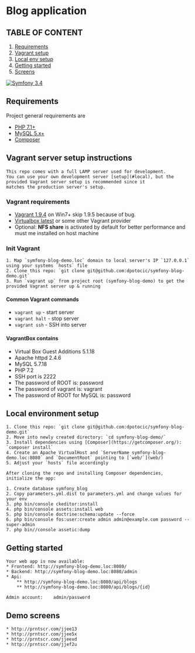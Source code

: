 # Blog application

## TABLE OF CONTENT

  1. [Requirements](#requirements)
  2. [Vagrant setup](#vagrant)
  3. [Local env setup](#local)
  4. [Getting started](#start)
  5. [Screens](#screens)

[![Symfony 3.4](https://img.shields.io/badge/Powered_by-Symfony_3.4_Framework-green.svg?style=flat)](http://symfony.com/doc/3.4/setup.html)

## <a name="requirements"></a>Requirements

Project general requirements are
* [PHP 7.1+](http://php.net/)
* [MySQL 5.x+](http://www.mysql.com/)
* [Composer](https://getcomposer.org/)

## <a name="vagrant"></a>Vagrant server setup instructions

    This repo comes with a full LAMP server used for development.
    You can use your own development server [setup](#local), but the provided Vagrant server setup is recommended since it
    matches the production server's setup.

### Vagrant requirements

   * [Vagrant 1.9.4](http://www.vagrantup.com/) on Win7+ skip 1.9.5 because of bug.
   * [Virtualbox latest](https://www.virtualbox.org/) or some other Vagrant provider
   * Optional: **NFS share** is activated by default for better performance and must me installed on host machine

### Init Vagrant

    1. Map `symfony-blog-demo.loc` domain to local server's IP `127.0.0.1` using your systems `hosts` file
    2. Clone this repo: `git clone git@github.com:dpotocic/symfony-blog-demo.git`
    3. Run `vagrant up` from project root (symfony-blog-demo) to get the provided Vagrant server up & running

#### Common Vagrant commands

   * `vagrant up` - start server
   * `vagrant halt` - stop server
   * `vagrant ssh` - SSH into server

#### VagrantBox contains

   * Virtual Box Guest Additions 5.1.18
   * Apache httpd 2.4.6
   * MySQL 5.7.18
   * PHP 7.2
   * SSH port is 2222
   * The password of ROOT is: password
   * The password of vagrant is: vagrant
   * The password of ROOT for MySQL is: password

## <a name="local"></a>Local environment setup

    1. Clone this repo: `git clone git@github.com:dpotocic/symfony-blog-demo.git`
    2. Move into newly created directory: `cd symfony-blog-demo/`
    3. Install dependencies using [Composer](https://getcomposer.org/): `composer install`
    4. Create an Apache VirtualHost and `ServerName symfony-blog-demo.loc:8080` and `DocumentRoot` pointing to [`web/`](web/)
    5. Adjust your `hosts` file accordingly

    After cloning the repo and installing Composer dependencies, initialize the app:

    1. Create database symfony_blog
    2. Copy parameters.yml.dist to parameters.yml and change values for your env
    3. php bin/console ckeditor:install
    4. php bin/console assets:install web
    5. php bin/console doctrine:schema:update --force
    6. php bin/console fos:user:create admin admin@example.com password --super-admin
    7. php bin//console assetic:dump


## <a name="start"></a>Getting started

    Your web app is now available:
    * Frontend: http://symfony-blog-demo.loc:8080/
    * Backend: http://symfony-blog-demo.loc:8080/admin
    * Api:
        ** http://symfony-blog-demo.loc:8080/api/blogs
        ** http://symfony-blog-demo.loc:8080/api/blogs/{id}

    Admin account:    admin/password

## <a name="screens"></a>Demo screens
    * http://prntscr.com/jjee13
    * http://prntscr.com/jjee5x
    * http://prntscr.com/jjeexd
    * http://prntscr.com/jjef2u